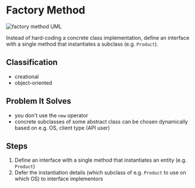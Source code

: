 # Factory Method

![factory method UML](./factory-method.png)

Instead of hard-coding a concrete class implementation, define an interface
with a single method that instantiates a subclass (e.g. `Product`).

## Classification

-   creational
-   object-oriented

## Problem It Solves

-   you don't use the `new` operator
-   concrete subclasses of some abstract class can be chosen dynamically based
    on e.g. OS, client type (API user)

## Steps

1.  Define an interface with a single method that instantiates an entity (e.g.
    `Product`)
2.  Defer the instantiation details (which subclass of e.g. `Product` to use on
    which OS) to interface implementors
